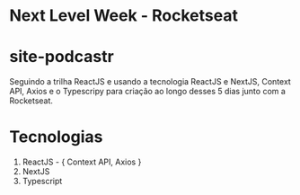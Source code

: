 # Next Level Week - Rocketseat 


# site-podcastr


Seguindo a trilha ReactJS e usando a tecnologia ReactJS e NextJS, Context API, Axios e o Typescripy
para criação ao longo desses 5 dias junto com a Rocketseat.


# Tecnologias 

1. ReactJS - { Context API, Axios } 
2. NextJS
3. Typescript 
